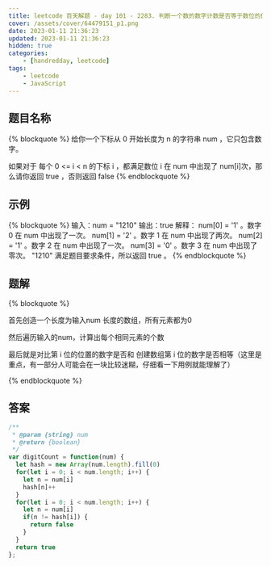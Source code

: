 ```yaml
---
title: leetcode 百天解题 - day 101 - 2283. 判断一个数的数字计数是否等于数位的值
cover: /assets/cover/64479151_p1.png
date: 2023-01-11 21:36:23
updated: 2023-01-11 21:36:23
hidden: true
categories:
    - [handredday, leetcode]
tags:
    - leetcode
    - JavaScript
---
```



## 题目名称

{% blockquote %}
给你一个下标从 0 开始长度为 n 的字符串 num ，它只包含数字。

如果对于 每个 0 <= i < n 的下标 i ，都满足数位 i 在 num 中出现了 num[i]次，那么请你返回 true ，否则返回 false 
{% endblockquote %}

## 示例

{% blockquote %}
输入：num = "1210"
输出：true
解释：
num[0] = '1' 。数字 0 在 num 中出现了一次。
num[1] = '2' 。数字 1 在 num 中出现了两次。
num[2] = '1' 。数字 2 在 num 中出现了一次。
num[3] = '0' 。数字 3 在 num 中出现了零次。
"1210" 满足题目要求条件，所以返回 true 。
{% endblockquote %}


## 题解


{% blockquote %}

首先创造一个长度为输入num 长度的数组，所有元素都为0

然后遍历输入的num，计算出每个相同元素的个数

最后就是对比第 i 位的位置的数字是否和 创建数组第 i 位的数字是否相等（这里是重点，有一部分人可能会在一块比较迷糊，仔细看一下用例就能理解了）

{% endblockquote %}

## 答案

~~~js
/**
 * @param {string} num
 * @return {boolean}
 */
var digitCount = function(num) {
  let hash = new Array(num.length).fill(0)
  for(let i = 0; i < num.length; i++) {
    let n = num[i]
    hash[n]++
  }
  for(let i = 0; i < num.length; i++) {
    let n = num[i]
    if(n != hash[i]) {
      return false
    }
  }
  return true
};
~~~
